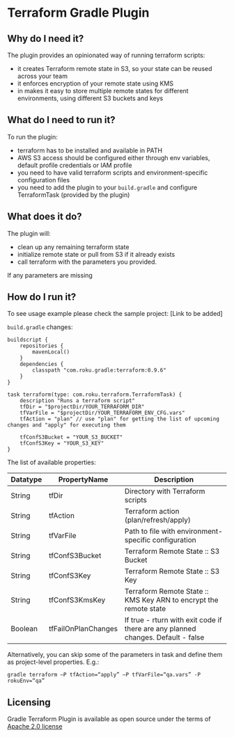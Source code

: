 # Terraform Gradle Plugin

## Why do I need it? 

The plugin provides an opinionated way of running terraform scripts:
* it creates Terraform remote state in S3, so your state can be reused across your team
* it enforces encryption of your remote state using KMS
* in makes it easy to store multiple remote states for different environments, using different S3 buckets and keys

## What do I need to run it?

To run the plugin:
* terraform has to be installed and available in PATH
* AWS S3 access should be configured either through env variables, default profile credentials or IAM profile
* you need to have valid terraform scripts and environment-specific configuration files
* you need to add the plugin to your `build.gradle` and configure TerraformTask (provided by the plugin)

## What does it do?

The plugin will:
* clean up any remaining terraform state
* initialize remote state or pull from S3 if it already exists
* call terraform with the parameters you provided.

If any parameters are missing

## How do I run it?

To see usage example please check the sample project: [Link to be added]

`build.gradle` changes:

```
buildscript {
    repositories {
        mavenLocal()
    }
    dependencies {
        classpath "com.roku.gradle:terraform:0.9.6"
    }
}

task terraform(type: com.roku.terraform.TerraformTask) {
    description "Runs a terraform script"
    tfDir = "$projectDir/YOUR_TERRAFORM_DIR"
    tfVarFile = "$projectDir/YOUR_TERRAFORM_ENV_CFG.vars"
    tfAction = "plan" // use "plan" for getting the list of upcoming changes and "apply" for executing them

    tfConfS3Bucket = "YOUR_S3_BUCKET"
    tfConfS3Key = "YOUR_S3_KEY"
}   

```

The list of available properties:

|Datatype   |PropertyName           |Description|
|---        |---                    |---|
|String     |tfDir                  |Directory with Terraform scripts |
|String     |tfAction               |Terraform action (plan/refresh/apply)   |
|String     |tfVarFile              |Path to file with environment-specific configuration   |
|String     |tfConfS3Bucket         |Terraform Remote State :: S3 Bucket  |
|String     |tfConfS3Key            |Terraform Remote State :: S3 Key   |
|String     |tfConfS3KmsKey         |Terraform Remote State :: KMS Key ARN to encrypt the remote state   |
|Boolean    |tfFailOnPlanChanges    |If true - rturn with exit code if there are any planned changes. Default - false  |
     
Alternatively, you can skip some of the parameters in task and define them as project-level properties. E.g.:

```
gradle terraform –P tfAction=“apply” –P tfVarFile=“qa.vars” -P rokuEnv=“qa”
```

## Licensing

Gradle Terraform Plugin is available as open source under the terms of [Apache 2.0 license](http://www.apache.org/licenses/LICENSE-2.0.txt) 